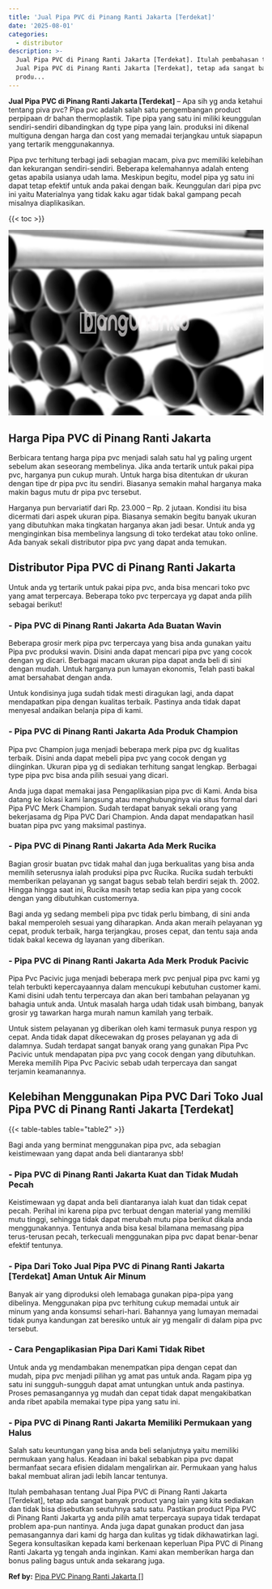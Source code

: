 ```yaml
---
title: 'Jual Pipa PVC di Pinang Ranti Jakarta [Terdekat]'
date: '2025-08-01'
categories:
  - distributor
description: >-
  Jual Pipa PVC di Pinang Ranti Jakarta [Terdekat]. Itulah pembahasan tentang
  Jual Pipa PVC di Pinang Ranti Jakarta [Terdekat], tetap ada sangat banyak
  produ...
---
```


**Jual Pipa PVC di Pinang Ranti Jakarta \[Terdekat\]** – Apa sih yg anda ketahui tentang piva pvc? Pipa pvc adalah salah satu pengembangan product perpipaan dr bahan thermoplastik. Tipe pipa yang satu ini miliki keunggulan sendiri-sendiri dibandingkan dg type pipa yang lain. produksi ini dikenal multiguna dengan harga dan cost yang memadai terjangkau untuk siapapun yang tertarik menggunakannya.

Pipa pvc terhitung terbagi jadi sebagian macam, piva pvc memiliki kelebihan dan kekurangan sendiri-sendiri. Beberapa kelemahannya adalah enteng getas apabila usianya udah lama. Meskipun begitu, model pipa yg satu ini dapat tetap efektif untuk anda pakai dengan baik. Keunggulan dari pipa pvc ini yaitu Materialnya yang tidak kaku agar tidak bakal gampang pecah misalnya diaplikasikan.

{{< toc >}}

![Jual Pipa PVC di Pinang Ranti Jakarta [Terdekat]](/images/jaul-pipa-pvc-54.png)

## Harga Pipa PVC di Pinang Ranti Jakarta

Berbicara tentang harga pipa pvc menjadi salah satu hal yg paling urgent sebelum akan seseorang membelinya. Jika anda tertarik untuk pakai pipa pvc, harganya pun cukup murah. Untuk harga bisa ditentukan dr ukuran dengan tipe dr pipa pvc itu sendiri. Biasanya semakin mahal harganya maka makin bagus mutu dr pipa pvc tersebut.

Harganya pun bervariatif dari Rp. 23.000 – Rp. 2 jutaan. Kondisi itu bisa dicermati dari aspek ukuran pipa. Biasanya semakin begitu banyak ukuran yang dibutuhkan maka tingkatan harganya akan jadi besar. Untuk anda yg menginginkan bisa membelinya langsung di toko terdekat atau toko online. Ada banyak sekali distributor pipa pvc yang dapat anda temukan.

## Distributor Pipa PVC di Pinang Ranti Jakarta

Untuk anda yg tertarik untuk pakai pipa pvc, anda bisa mencari toko pvc yang amat terpercaya. Beberapa toko pvc terpercaya yg dapat anda pilih sebagai berikut!

### \- Pipa PVC di Pinang Ranti Jakarta Ada Buatan Wavin

Beberapa grosir merk pipa pvc terpercaya yang bisa anda gunakan yaitu Pipa pvc produksi wavin. Disini anda dapat mencari pipa pvc yang cocok dengan yg dicari. Berbagai macam ukuran pipa dapat anda beli di sini dengan mudah. Untuk harganya pun lumayan ekonomis, Telah pasti bakal amat bersahabat dengan anda.

Untuk kondisinya juga sudah tidak mesti diragukan lagi, anda dapat mendapatkan pipa dengan kualitas terbaik. Pastinya anda tidak dapat menyesal andaikan belanja pipa di kami.

### \- Pipa PVC di Pinang Ranti Jakarta Ada Produk Champion

Pipa pvc Champion juga menjadi beberapa merk pipa pvc dg kualitas terbaik. Disini anda dapat mebeli pipa pvc yang cocok dengan yg diinginkan. Ukuran pipa yg di sediakan terhitung sangat lengkap. Berbagai type pipa pvc bisa anda pilih sesuai yang dicari.

Anda juga dapat memakai jasa Pengaplikasian pipa pvc di Kami. Anda bisa datang ke lokasi kami langsung atau menghubunginya via situs formal dari Pipa PVC Merk Champion. Sudah terdapat banyak sekali orang yang bekerjasama dg Pipa PVC Dari Champion. Anda dapat mendapatkan hasil buatan pipa pvc yang maksimal pastinya.

### \- Pipa PVC di Pinang Ranti Jakarta Ada Merk Rucika

Bagian grosir buatan pvc tidak mahal dan juga berkualitas yang bisa anda memilih seterusnya ialah produksi pipa pvc Rucika. Rucika sudah terbukti memberikan pelayanan yg sangat bagus sebab telah berdiri sejak th. 2002. Hingga hingga saat ini, Rucika masih tetap sedia kan pipa yang cocok dengan yang dibutuhkan customernya.

Bagi anda yg sedang membeli pipa pvc tidak perlu bimbang, di sini anda bakal memperoleh sesuai yang diharapkan. Anda akan meraih pelayanan yg cepat, produk terbaik, harga terjangkau, proses cepat, dan tentu saja anda tidak bakal kecewa dg layanan yang diberikan.

### \- Pipa PVC di Pinang Ranti Jakarta Ada Merk Produk Pacivic

Pipa Pvc Pacivic juga menjadi beberapa merk pvc penjual pipa pvc kami yg telah terbukti kepercayaannya dalam mencukupi kebutuhan customer kami. Kami disini udah tentu terpercaya dan akan beri tambahan pelayanan yg bahagia untuk anda. Untuk masalah harga udah tidak usah bimbang, banyak grosir yg tawarkan harga murah namun kamilah yang terbaik.

Untuk sistem pelayanan yg diberikan oleh kami termasuk punya respon yg cepat. Anda tidak dapat dikecewakan dg proses pelayanan yg ada di dalamnya. Sudah terdapat sangat banyak orang yang gunakan Pipa Pvc Pacivic untuk mendapatan pipa pvc yang cocok dengan yang dibutuhkan. Mereka memilih Pipa Pvc Pacivic sebab udah terpercaya dan sangat terjamin keamanannya.

## Kelebihan Menggunakan Pipa PVC Dari Toko Jual Pipa PVC di Pinang Ranti Jakarta \[Terdekat\]

{{< table-tables table="table2" >}}

Bagi anda yang berminat menggunakan pipa pvc, ada sebagian keistimewaan yang dapat anda beli diantaranya sbb!

### \- Pipa PVC di Pinang Ranti Jakarta Kuat dan Tidak Mudah Pecah

Keistimewaan yg dapat anda beli diantaranya ialah kuat dan tidak cepat pecah. Perihal ini karena pipa pvc terbuat dengan material yang memiliki mutu tinggi, sehingga tidak dapat merubah mutu pipa berikut dikala anda menggunakannya. Tentunya anda bisa kesal bilamana memasang pipa terus-terusan pecah, terkecuali menggunakan pipa pvc dapat benar-benar efektif tentunya.

### \- Pipa Dari Toko Jual Pipa PVC di Pinang Ranti Jakarta \[Terdekat\] Aman Untuk Air Minum

Banyak air yang diproduksi oleh lemabaga gunakan pipa-pipa yang dibelinya. Menggunakan pipa pvc terhitung cukup memadai untuk air minum yang anda konsumsi sehari-hari. Bahannya yang lumayan memadai tidak punya kandungan zat beresiko untuk air yg mengalir di dalam pipa pvc tersebut.

### \- Cara Pengaplikasian Pipa Dari Kami Tidak Ribet

Untuk anda yg mendambakan menempatkan pipa dengan cepat dan mudah, pipa pvc menjadi pilihan yg amat pas untuk anda. Ragam pipa yg satu ini sungguh-sungguh dapat amat untungkan untuk anda pastinya. Proses pemasangannya yg mudah dan cepat tidak dapat mengakibatkan anda ribet apabila memakai type pipa yang satu ini.

### \- Pipa PVC di Pinang Ranti Jakarta Memiliki Permukaan yang Halus

Salah satu keuntungan yang bisa anda beli selanjutnya yaitu memiliki permukaan yang halus. Keadaan ini bakal sebabkan pipa pvc dapat bermanfaat secara efisien didalam mengalirkan air. Permukaan yang halus bakal membuat aliran jadi lebih lancar tentunya.

Itulah pembahasan tentang Jual Pipa PVC di Pinang Ranti Jakarta \[Terdekat\], tetap ada sangat banyak product yang lain yang kita sediakan dan tidak bisa disebutkan seutuhnya satu satu. Pastikan product Pipa PVC di Pinang Ranti Jakarta yg anda pilih amat terpercaya supaya tidak terdapat problem apa-pun nantinya. Anda juga dapat gunakan product dan jasa pemasangannya dari kami dg harga dan kulitas yg tidak dikhawatirkan lagi. Segera konsultasikan kepada kami berkenaan keperluan Pipa PVC di Pinang Ranti Jakarta yg tengah anda inginkan. Kami akan memberikan harga dan bonus paling bagus untuk anda sekarang juga.

**Ref by:** [Pipa PVC Pinang Ranti Jakarta []](https://id.wikipedia.org/wiki/Pipa)

